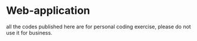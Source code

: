 # Web-application
all the codes published here are for personal coding exercise, please do not use it for business.
